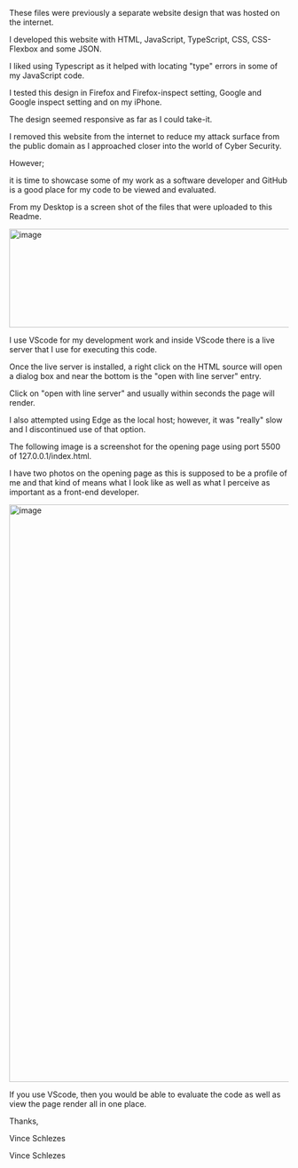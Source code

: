 These files were previously a separate website design that was hosted on the internet.

I developed this website with HTML, JavaScript, TypeScript, CSS, CSS-Flexbox and some JSON.

I liked using Typescript as it helped with locating "type" errors in some of my JavaScript code.

I tested this design in Firefox and Firefox-inspect setting, Google and Google inspect setting and on my iPhone. 

The design seemed responsive as far as I could take-it.

I removed this website from the internet to reduce my attack surface from the public domain as I approached closer into the world of Cyber Security.

However;

it is time to showcase some of my work as a software developer and GitHub is a good place for my code to be viewed and evaluated.

From my Desktop is a screen shot of the files that were uploaded to this Readme.

<img width="632" height="178" alt="image" src="https://github.com/user-attachments/assets/a71a7355-e7c2-4d35-be75-948b1c80ddf7" />

I use VScode for my development work and inside VScode there is a live server that I use for executing this code.

Once the live server is installed, a right click on the HTML source will open a dialog box and near the bottom is the "open with line server" entry.

Click on "open with line server" and usually within seconds the page will render.

I also attempted using Edge as the local host; however, it was "really" slow and I discontinued use of that option.

The following image is a screenshot for the opening page using port 5500 of 127.0.0.1/index.html.

I have two photos on the opening page as this is supposed to be a profile of me and that kind of means what I look like as well as what I perceive as important as a front-end developer.

<img width="1177" height="1041" alt="image" src="https://github.com/user-attachments/assets/02e0e8d9-7f02-409e-8244-0332c36b5d41" />


If you use VScode, then you would be able to evaluate the code as well as view the page render all in one place.

Thanks,

Vince Schlezes

Vince Schlezes
